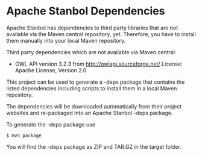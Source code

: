 <!--
  Licensed to the Apache Software Foundation (ASF) under one or more
  contributor license agreements.  See the NOTICE file distributed with
  this work for additional information regarding copyright ownership.
  The ASF licenses this file to You under the Apache License, Version 2.0
  (the "License"); you may not use this file except in compliance with
  the License.  You may obtain a copy of the License at

      http://www.apache.org/licenses/LICENSE-2.0

  Unless required by applicable law or agreed to in writing, software
  distributed under the License is distributed on an "AS IS" BASIS,
  WITHOUT WARRANTIES OR CONDITIONS OF ANY KIND, either express or implied.
  See the License for the specific language governing permissions and
  limitations under the License.
-->

# Apache Stanbol Dependencies

Apache Stanbol has dependencies to third party libraries that are not
available via the Maven central repository, yet. Therefore, you have to
install them manually into your local Maven repository.

Third party dependencies which are not available via Maven central:

  - OWL API version 3.2.3 from http://owlapi.sourceforge.net/
    License: Apache License, Version 2.0

This project can be used to generate a -deps package that contains the
listed dependencies including scripts to install them in a local Maven
repository.

The dependencies will be downloaded automatically from their project
websites and re-packaged into an Apache Stanbol -deps package.

To generate the -deps package use

    $ mvn package

You will find the -deps package as ZIP and TAR.GZ in the target folder.
